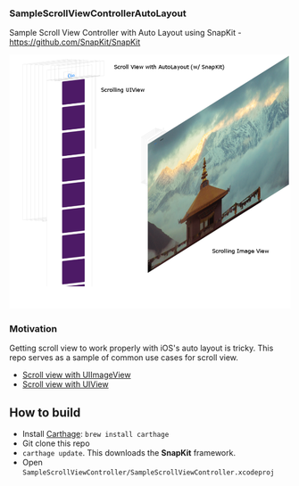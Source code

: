 ### SampleScrollViewControllerAutoLayout ###

Sample Scroll View Controller with Auto Layout using SnapKit - https://github.com/SnapKit/SnapKit

![SS](SampleScrollViewController/ss.png)

### Motivation ###

Getting scroll view to work properly with iOS's auto layout is tricky. This repo serves as a sample of common use cases for scroll view.

* [Scroll view with UIImageView](https://github.com/hemantasapkota/SampleScrollViewControllerAutoLayout/blob/master/SampleScrollViewController/SampleScrollViewController/ImageScrollViewController.swift)
* [Scroll view with UIView](https://github.com/hemantasapkota/SampleScrollViewControllerAutoLayout/blob/master/SampleScrollViewController/SampleScrollViewController/ScrollingUIView.swift)

## How to build ###

* Install [Carthage](https://github.com/Carthage/Carthage): ```brew install carthage```
* Git clone this repo
* ```carthage update```. This downloads the **SnapKit** framework.
* Open ```SampleScrollViewController/SampleScrollViewController.xcodeproj```
